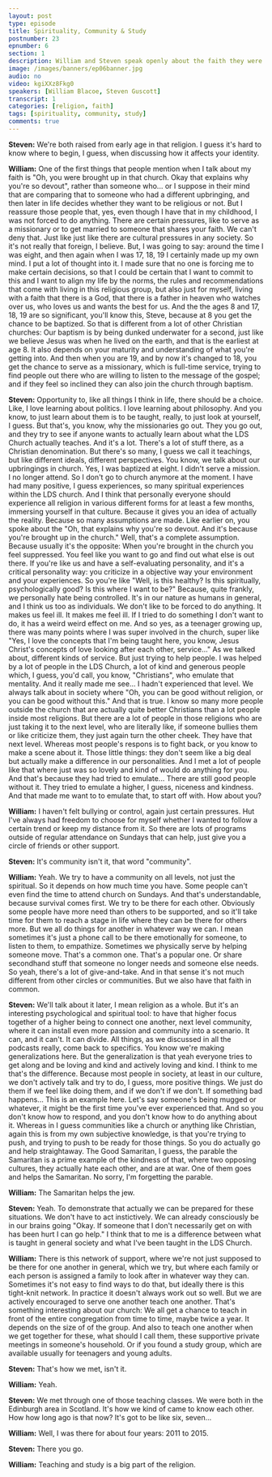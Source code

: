 ```yaml
---
layout: post
type: episode
title: Spirituality, Community & Study
postnumber: 23
epnumber: 6
section: 1
description: William and Steven speak openly about the faith they were raised in and how they have personally identified with it. Religion can provide inner strength, a sense of belonging and community, a purpose in life, and a path to transcendence.
image: /images/banners/ep06banner.jpg
audio: no
video: kgiXXz8Fkg0
speakers: [William Blacoe, Steven Guscott]
transcript: 1
categories: [religion, faith]
tags: [spirituality, community, study]
comments: true
---
```

<p><b>Steven:</b> We're both raised from early age in that
religion. I guess it's hard to know
where to begin, I guess, when discussing
how it affects your identity.
</p>

<p><b>William:</b> One
of the first things that people mention
when I talk about my faith is "Oh,
you were brought up in that church. Okay
that explains why you're so devout",
rather than someone who... or I suppose in
their mind that are comparing that to
someone who
had a different upbringing, and then
later in life decides whether they want
to be religious or not. But I
reassure those people that, yes, even
though I have that in my childhood, I was
not forced to do anything. There are
certain pressures, like to serve as a
missionary or to get married to someone
that shares your faith. We can't
deny that. Just like just like there are
cultural pressures in any society. So
it's not really that foreign, I believe.
But, I was going to say: around the time I
was eight, and then again when I was 17,
18, 19 I certainly made up my own mind. I
put a lot of thought into it.
I made sure that no one is forcing me to
make certain decisions, so that I could
be certain that I want to commit to this
and I want to align my life by the
norms, the rules and recommendations that
come with living in this religious
group, but also just for myself, living
with a faith that there is a God, that
there is a father in heaven who watches
over us, who loves us and wants the best
for us. And the the ages 8 and 17, 18, 19
are so significant, you'll know this, Steve,
because at 8 you get the chance to be
baptized. So that is different from a lot
of other Christian churches: Our baptism
is by being dunked underwater for a
second, just like we believe Jesus was
when he lived on the earth, and that is
the earliest at age 8. It also depends on
your maturity and understanding of what
you're getting into. And then
when you are 19, and by now it's changed
to 18, you get the chance to serve as a
missionary, which is full-time service,
trying to find people out there who are
willing to listen to the message of the
gospel; and if they feel so
inclined they can also join the church
through baptism.
</p>

<p><b>Steven:</b> Opportunity to,
like all things I think in life, there
should be a choice. Like, I love
learning about politics. I love learning
about philosophy. And you know, to just
learn about them is to be taught, really,
to just look at yourself, I guess. But
that's, you know, why the missionaries go
out. They you go out, and they try to see
if anyone wants to actually learn about
what the LDS Church actually
teaches. And it's a lot. There's a lot
of stuff there, as a
Christian denomination. But there's so
many, I guess we call it teachings,
but like different ideals, different
perspectives. You know, we talk about
our upbringings in church. Yes,
I was baptized at eight. I didn't serve
a mission. I no longer attend. So I don't
go to church anymore at the moment.
I have had many positive, I guess
experiences, so many spiritual
experiences within the LDS church. And
I think that personally everyone
should experience all religion in
various different forms for at
least a few months, immersing yourself
in that culture. Because it gives you an idea of actually the
reality. Because so many assumptions are
made. Like earlier on, you spoke about
the "Oh, that explains
why you're so devout. And it's
because you're brought up in the church."
Well, that's a complete assumption.
Because usually it's the opposite: When
you're brought in the church
you feel suppressed. You feel like you
want to go and find out what else is out
there.
If you're like us and have a
self-evaluating personality, and it's a
critical personality way: you criticize
in a objective way your environment and
your experiences. So you're like "Well, is
this healthy? Is this spiritually,
psychologically good? Is this where I
want to be?" Because, quite frankly, we
personally hate being controlled.
It's in our nature as
humans in general, and I think us
too as individuals. We don't like to be
forced to do anything. It makes us
feel ill. It makes me feel ill. If I
tried to do something I don't want to do,
it has a weird weird effect
on me. And so yes, as a teenager growing
up, there was many points where I was
super involved in the church, super like
"Yes, I love the concepts that I'm being
taught here, you know, Jesus Christ's
concepts of love looking after each
other, service..." As we talked about,
different kinds of service. But just
trying to help people. I was helped by a
lot of people in the LDS Church, a lot of
kind and generous people which, I guess,
you'd call, you know, "Christians", who emulate
that mentality. And it really made me see...
I hadn't experienced that level.
We always talk about in
society where "Oh, you can be good without
religion, or you can be good without this."
And that is true. I know so
many more people outside the
church that are actually quite better
Christians than a lot people inside most
religions. But there are a lot of people
in those religions who are just taking
it to the next level, who are literally
like, if someone bullies them or like
criticize them, they just again turn the
other cheek. They have that next level.
Whereas most people's respons is to fight
back, or you know to make a scene about
it. Those little things: they don't seem
like a big deal but actually make a
difference in our personalities. And I
met a lot of people like that where just
was so lovely and kind of would do
anything for you. And that's because they
had tried to emulate... There are still
good people without it. They tried to
emulate a higher,
I guess, niceness and kindness. And that
made me want to to emulate that, to start off
with. How about you?
</p>

<p><b>William:</b> I haven't felt
bullying or control, again just certain
pressures. Hut I've always had
freedom to choose for myself whether I
wanted to follow a certain trend or keep
my distance from it. So there are lots of
programs outside of regular attendance
on Sundays that can help, just give you a
circle of friends or other support.
</p>

<p><b>Steven:</b> It's
community isn't it, that word "community".
</p>

<p><b>William:</b> Yeah. We try to have a community on
all levels, not just the spiritual. So it
depends on how much time you have. Some
people can't even find the time to
attend church on Sundays. And that's
understandable, because survival comes
first. We try to be there for each
other. Obviously some people have more
need than others to be supported, and so
it'll take time for them to reach a
stage in life where they can be there
for others more. But we all do things for
another in whatever way we can.
I mean sometimes it's just a phone call
to be there emotionally for someone, to
listen to them, to empathize. Sometimes
we physically serve by helping someone
move. That's a common one. That's a
popular one.
Or share secondhand stuff that someone
no longer needs and someone else needs.
So yeah, there's a lot of give-and-take.
And in that sense it's not much
different from other circles or
communities. But we also have that faith
in common.
</p>

<p><b>Steven:</b> We'll talk about it
later, I mean religion
as a whole. But it's an
interesting psychological and spiritual
tool: to have that higher focus together
of a higher being to connect one another,
next level community, where it can
install even more passion and community
into a scenario. It can, and it can't. It can
divide. All things, as we
discussed in all the podcasts really,
come back to specifics. You know we're
making generalizations here. But the
generalization is that yeah everyone
tries to get along and be loving and
kind and actively loving and kind. I
think to me
that's the difference.
Because most people in society, at least in our
culture, we don't actively talk and try
to do, I guess, more positive things. We
just do them if we feel like doing them,
and if we don't if we don't. If something bad happens...
This is an example here. Let's say
someone's being mugged or whatever, it
might be the first time you've ever
experienced that. And so you don't know
how to respond, and you don't know how to do anything
about it.
Whereas
in I guess communities like a
church or anything like
Christian, again this is from my own
subjective knowledge, is that you're
trying to push, and trying to push to be
ready for those things. So you do
actually go and help
straightaway. The
Good Samaritan, I guess, the parable the
Samaritan is a prime example of the kindness of that, where two
opposing cultures, they actually hate
each other, and are at war. One of them goes
and helps the Samaritan. No sorry,
I'm forgetting the parable.
</p>

<p><b>William:</b> The Samaritan helps the jew.
</p>

<p><b>Steven:</b> Yeah.
To demonstrate that actually we can be
prepared for these situations. We don't
have to act instictively. We can already
consciously be in our brains going "Okay.
If someone that I don't necessarily get on
with has been hurt I can go help." I think
that to me is a difference between what is
taught in general society and
what I've been taught in the LDS Church.
</p>

<p><b>William:</b> There is this network of support,
where we're not just supposed to be
there for one another in general, which
we try, but where each family or each
person is assigned a family to look
after
in whatever way they can. Sometimes it's
not easy to find ways to do that, but
ideally there is this tight-knit network.
In practice it doesn't always work out
so well. But we are actively encouraged
to serve one another teach one
another. That's something interesting
about our church: We all get a chance
to teach in front of the entire
congregation from time to time, maybe
twice a year. It depends on the size of
of the group. And also to teach one
another when we get together for these,
what should I call them, these supportive
private meetings in someone's household.
Or if you found a study
group, which are available usually for
teenagers and young adults.
</p>

<p><b>Steven:</b> That's
how we met, isn't it.
</p>

<p><b>William:</b> Yeah.
</p>

<p><b>Steven:</b> We met through one
of those teaching classes. We were both in
the Edinburgh area in Scotland.
It's how we kind of came to know each
other. How
how long ago is that now? It's got to be
like six, seven...
</p>

<p><b>William:</b> Well, I was there for
about four years: 2011 to 2015.
</p>

<p><b>Steven:</b> There you go.
</p>

<p><b>William:</b> Teaching and study is a
big part of the religion.</p>